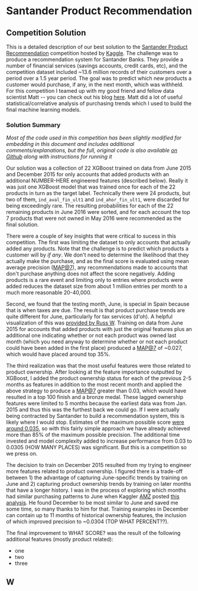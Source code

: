 Santander Product Recommendation
================

Competition Solution
--------------------

This is a detailed description of our best solution to the [Santander Product Recommendation](https://www.kaggle.com/c/santander-product-recommendation) competition hosted by [Kaggle](http://www.kaggle.com). The challenge was to produce a recommendation system for Santander Banks. They provide a number of financial services (savings accounts, credit cards, etc), and the competition dataset included ~13.6 million records of their customers over a period over a 1.5 year period. The goal was to predict which new products a customer would purchase, if any, in the next month, which was withheld. For this competition I teamed up with my good friend and fellow data scientist Matt -- you can check out his blog [here](http://statmills.com). Matt did a lot of useful statistical/correlative analysis of purchasing trends which I used to build the final machine learning models.

### Solution Summary

*Most of the code used in this competition has been slightly modified for embedding in this document and includes additional comments/explanations, but the full, original code is also available [on Github]() along with instructions for running it*

Our solution was a collection of 22 XGBoost trained on data from June 2015 and December 2015 for only accounts that added products with an additional NUMBER-HERE engineered features (described below). Really it was just one XGBoost model that was trained once for each of the 22 products in turn as the target label. Technically there were 24 products, but two of them, `ind_aval_fin_ult1` and `ind_ahor_fin_ult1`, were discarded for being exceedingly rare. The resulting probabilities for each of the 22 remaining products in June 2016 were sorted, and for each account the top 7 products that were not owned in May 2016 were recommended as the final solution.

There were a couple of key insights that were critical to sucess in this competition. The first was limiting the dataset to only accounts that actually added any products. Note that the challenge is to predict which products a customer will by *if any*. We don't need to determine the likelihood that they actually make the purchase, and as the final score is evaluated using mean average precision ([MAP@7](https://www.kaggle.com/wiki/MeanAveragePrecision)), any recommendations made to accounts that don't purchase anything does not affect the score negatively. Adding products is a rare event and limiting only to entries where products were added reduces the dataset size from about 1 million entries per month to a much more reasonable 20-40,000.

Second, we found that the testing month, June, is special in Spain because that is when taxes are due. The result is that product purchase trends are quite different for June, particularly for tax services (d'oh). A helpful visualization of this was [provided by Russ W](https://www.kaggle.com/c/santander-product-recommendation/forums/t/25629/product-month-stacked-bar-chart). Training on data from June 2015 for accounts that added products with just the original features plus an additional one indicating whether or not each product was owned last month (which you need anyway to determine whether or not each product could have been added in the first place) produced a <MAP@7> of ~0.027, which would have placed around top 35%.

The third realization was that the most useful features were those related to product ownership. After looking at the feature importance outputted by XGBoost, I added the product ownership status for each of the previous 2-5 months as features in addition to the most recent month and applied the above strategy to produce a <MAP@7> greater than 0.03, which would have resulted in a top 100 finish and a bronze medal. These lagged ownership features were limited to 5 months because the earliest data was from Jan. 2015 and thus this was the furthest back we could go. If I were actually being contracted by Santander to build a recommendation system, this is likely where I would stop. Estimates of the maximum possible score [were around 0.035](https://kaggle2.blob.core.windows.net/forum-message-attachments/146271/5405/Private%20maximum%20score.png?sv=2015-12-11&sr=b&sig=c4ljinra%2F8PXV85C8TuSBfHM3CeyrOKkKXDhI01yJIY%3D&se=2016-12-19T18%3A27%3A15Z&sp=r), so with this fairly simple approach we have already achieved more than 85% of the maximum possible precision. The additional time invested and model complexity added to increase performance from 0.03 to 0.0305 (HOW MANY PLACES) was significant. But this is a competition so we press on.

The decision to train on December 2015 resulted from my trying to engineer more features related to product ownership. I figured there is a trade-off between 1) the advantage of capturing June-specific trends by training on June and 2) capturing product ownership trends by training on later months that have a longer history. I was in the process of exploring which months had similar purchasing patterns to June when Kaggler [AMZ](https://www.kaggle.com/albertomz) posted [this analysis](https://www.kaggle.com/c/santander-product-recommendation/forums/t/26138/interesting-relationship-between-june-and-december?forumMessageId=148422). He found December to be most similar to June and saved me some time, so many thanks to him for that. Training examples in December can contain up to 11 months of historical ownership features, the inclusion of which improved precision to ~0.0304 (TOP WHAT PERCENT??).

The final improvement to WHAT SCORE? was the result of the following additional features (mostly product related):

-   one
-   two
-   three

W
-
